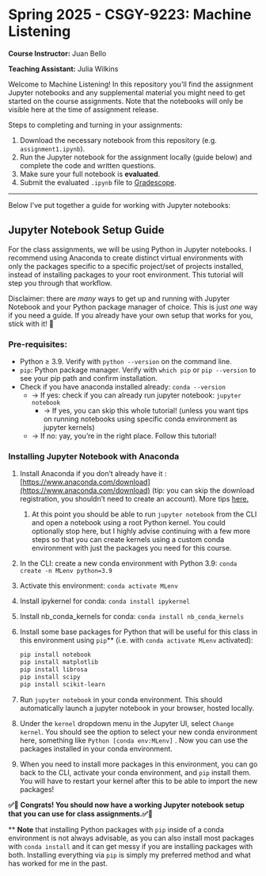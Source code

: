 # Spring 2025 - CSGY-9223: Machine Listening 
**Course Instructor:** Juan Bello

**Teaching Assistant:** Julia Wilkins

Welcome to Machine Listening! In this repository you'll find the assignment Jupyter notebooks and any supplemental material you might need to get started on the course assignments. Note that the notebooks will only be visible here at the time of assignment release.

Steps to completing and turning in your assignments: 

1. Download the necessary notebook from this repository (e.g. `assignment1.ipynb`). 
2. Run the Jupyter notebook for the assignment locally (guide below) and complete the code and written questions.
3. Make sure your full notebook is **evaluated**.
4. Submit the evaluated `.ipynb` file to [Gradescope](https://www.gradescope.com/courses/953045).

----

Below I've put together a guide for working with Jupyter notebooks:

## Jupyter Notebook Setup Guide

For the class assignments, we will be using Python in Jupyter notebooks. I recommend using Anaconda to create distinct virtual environments with only the packages specific to a specific project/set of projects installed, instead of installing packages to your root environment. This tutorial will step you through that workflow.

Disclaimer: there are *many* ways to get up and running with Jupyter Notebook and your Python package manager of choice. This is just *one* way if you need a guide. If you already have your own setup that works for you, stick with it! 🙂 

### Pre-requisites:

- Python ≥ 3.9. Verify with `python --version` on the command line.
- `pip`: Python package manager. Verify with `which pip` or `pip --version` to see your pip path and confirm installation.
- Check if you have anaconda installed already: `conda --version`
    - → If yes: check if you can already run jupyter notebook: `jupyter notebook`
        - → If yes, you can skip this whole tutorial! (unless you want tips on running notebooks using specific conda environment as jupyter kernels)
    - → If no: yay, you’re in the right place. Follow this tutorial!

### Installing Jupyter Notebook with Anaconda

1. Install Anaconda if you don’t already have it : [https://www.anaconda.com/download](https://www.anaconda.com/download) (tip: you can skip the download registration, you shouldn’t need to create an account). More tips [here.](https://docs.jupyter.org/en/latest/install/notebook-classic.html#installing-jupyter-using-anaconda-and-conda)
    1. At this point you should be able to run `jupyter notebook` from the CLI and open a notebook using a root Python kernel. You could optionally stop here, but I highly advise continuing with a few more steps so that you can create kernels using a custom conda environment with just the packages you need for this course.
2. In the CLI: create a new conda environment with Python 3.9: `conda create -n MLenv python=3.9`
3. Activate this environment: `conda activate MLenv`
4. Install ipykernel for conda: `conda install ipykernel`
5. Install nb_conda_kernels for conda: `conda install nb_conda_kernels`
5. Install some base packages for Python that will be useful for this class in this environment using `pip`** (i.e. with `conda activate MLenv` activated):
    
    ```bash
    pip install notebook
    pip install matplotlib
    pip install librosa
    pip install scipy
    pip install scikit-learn
    ```
    
6. Run `jupyter notebook` in your conda environment. This should automatically launch a jupyter notebook in your browser, hosted locally.
7. Under the `kernel` dropdown menu in the Jupyter UI, select `Change kernel`. You should see the option to select your new conda environment here, something like `Python [conda env:MLenv]` . Now you can use the packages installed in your conda environment. 
8. When you need to install more packages in this environment, you can go back to the CLI, activate your conda environment, and `pip` install them. You will have to restart your kernel after this to be able to import the new packages!

**✅🎉 Congrats! You should now have a working Jupyter notebook setup that you can use for class assignments.✅🎉**

** **Note** that installing Python packages with `pip` inside of a conda environment is not always advisable, as you can also install most packages with `conda install` and it can get messy if you are installing packages with both. Installing everything via `pip` is simply my preferred method and what has worked for me in the past.
